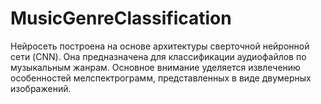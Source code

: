 # MusicGenreClassification
Нейросеть построена на основе архитектуры сверточной нейронной сети (CNN). Она предназначена для классификации аудиофайлов по музыкальным жанрам. Основное внимание уделяется извлечению особенностей мелспектрограмм, представленных в виде двумерных изображений.
